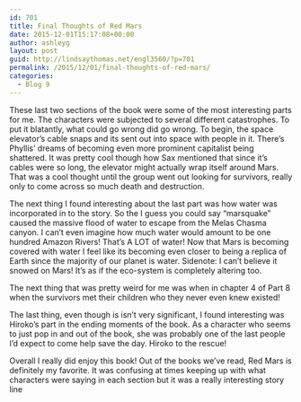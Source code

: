 ```yaml
---
id: 701
title: Final Thoughts of Red Mars
date: 2015-12-01T15:17:08+00:00
author: ashleyg
layout: post
guid: http://lindsaythomas.net/engl3560/?p=701
permalink: /2015/12/01/final-thoughts-of-red-mars/
categories:
  - Blog 9
---
```

These last two sections of the book were some of the most interesting parts for me. The characters were subjected to several different catastrophes. To put it blatantly, what could go wrong did go wrong. To begin, the space elevator&#8217;s cable snaps and its sent out into space with people in it. There&#8217;s Phyllis&#8217; dreams of becoming even more prominent capitalist being shattered. It was pretty cool though how Sax mentioned that since it&#8217;s cables were so long, the elevator might actually wrap itself around Mars. That was a cool thought until the group went out looking for survivors, really only to come across so much death and destruction.

The next thing I found interesting about the last part was how water was incorporated in to the story. So the I guess you could say &#8220;marsquake&#8221; caused the massive flood of water to escape from the Melas Chasma canyon. I can&#8217;t even imagine how much water would amount to be one hundred Amazon Rivers! That&#8217;s A LOT of water! Now that Mars is becoming covered with water I feel like its becoming even closer to being a replica of Earth since the majority of our planet is water. Sidenote: I can&#8217;t believe it snowed on Mars! It&#8217;s as if the eco-system is completely altering too.

The next thing that was pretty weird for me was when in chapter 4 of Part 8 when the survivors met their children who they never even knew existed!

The last thing, even though is isn&#8217;t very significant, I found interesting was Hiroko&#8217;s part in the ending moments of the book. As a character who seems to just pop in and out of the book, she was probably one of the last people I&#8217;d expect to come help save the day. Hiroko to the rescue!

Overall I really did enjoy this book! Out of the books we&#8217;ve read, Red Mars is definitely my favorite. It was confusing at times keeping up with what characters were saying in each section but it was a really interesting story line